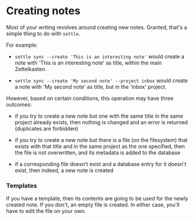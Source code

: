 # Creating notes

Most of your writing revolves around creating new notes. Granted, that's a
simple thing to do with `settle`.

For example:

- `settle sync --create 'This is an interesting note'` would create a note with
    'This is an interesting note' as title, within the main Zettelkasten.

- `settle sync --create 'My second note' --project inbox` would create a note
    with 'My second note' as title, but in the 'inbox' project.

However, based on certain conditions, this operation may have three outcomes:

- if you try to create a new note but one with the same title in the same
    project already exists, then nothing is changed and an error is returned
    (duplicates are forbidden)

- if you try to create a new note but there is a file (on the filesystem) that
    exists with that title and in the same project as the one specified, then
    the file is not overwritten, and its metadata is added to the database

- if a corresponding file doesn't exist and a database entry for it doesn't
    exist, then indeed, a new note is created

### Templates

If you have a template, then its contents are going to be used for the newly
created note. If you don't, an empty file is created. In either case, you'll
have to edit the file on your own.
